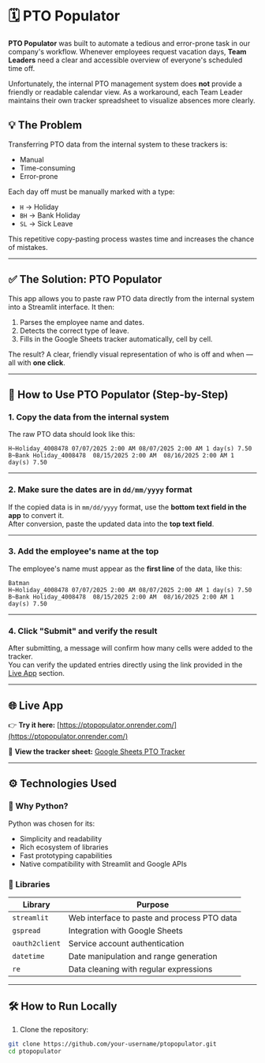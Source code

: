# 🗓️ PTO Populator

**PTO Populator** was built to automate a tedious and error-prone task in our company's workflow. Whenever employees request vacation days, **Team Leaders** need a clear and accessible overview of everyone's scheduled time off.

Unfortunately, the internal PTO management system does **not** provide a friendly or readable calendar view. As a workaround, each Team Leader maintains their own tracker spreadsheet to visualize absences more clearly.

## 💡 The Problem

Transferring PTO data from the internal system to these trackers is:
- Manual  
- Time-consuming  
- Error-prone  

Each day off must be manually marked with a type:
- `H` → Holiday  
- `BH` → Bank Holiday  
- `SL` → Sick Leave  

This repetitive copy-pasting process wastes time and increases the chance of mistakes.

---

## ✅ The Solution: PTO Populator

This app allows you to paste raw PTO data directly from the internal system into a Streamlit interface. It then:
1. Parses the employee name and dates.
2. Detects the correct type of leave.
3. Fills in the Google Sheets tracker automatically, cell by cell.

The result? A clear, friendly visual representation of who is off and when — all with **one click**.

---

## 🧪 How to Use PTO Populator (Step-by-Step)

### 1. Copy the data from the internal system

The raw PTO data should look like this:

```
H~Holiday_4008478 07/07/2025 2:00 AM 08/07/2025 2:00 AM 1 day(s) 7.50
B~Bank Holiday_4008478 	08/15/2025 2:00 AM 	08/16/2025 2:00 AM 1 day(s) 7.50
```

---

### 2. Make sure the dates are in `dd/mm/yyyy` format

If the copied data is in `mm/dd/yyyy` format, use the **bottom text field in the app** to convert it.  
After conversion, paste the updated data into the **top text field**.

---

### 3. Add the employee's name at the top

The employee's name must appear as the **first line** of the data, like this:

```
Batman
H~Holiday_4008478 07/07/2025 2:00 AM 08/07/2025 2:00 AM 1 day(s) 7.50
B~Bank Holiday_4008478 	08/15/2025 2:00 AM 	08/16/2025 2:00 AM 1 day(s) 7.50
```

---

### 4. Click "Submit" and verify the result

After submitting, a message will confirm how many cells were added to the tracker.  
You can verify the updated entries directly using the link provided in the [Live App](#-live-app) section.

---


## 🌐 Live App

👉 **Try it here:** [https://ptopopulator.onrender.com/](https://ptopopulator.onrender.com/)

📄 **View the tracker sheet:** [Google Sheets PTO Tracker](https://docs.google.com/spreadsheets/d/1-UzTANaw0_997fuIi2BBjw7vS5vMCJ17iSB1fZJXaFs/edit?gid=0#gid=0)

---

## ⚙️ Technologies Used

### 🐍 Why Python?

Python was chosen for its:
- Simplicity and readability  
- Rich ecosystem of libraries  
- Fast prototyping capabilities  
- Native compatibility with Streamlit and Google APIs  

### 🔧 Libraries

| Library            | Purpose                                             |
|--------------------|-----------------------------------------------------|
| `streamlit`        | Web interface to paste and process PTO data         |
| `gspread`          | Integration with Google Sheets                      |
| `oauth2client`     | Service account authentication                      |
| `datetime`         | Date manipulation and range generation              |
| `re`               | Data cleaning with regular expressions              |

---

## 🛠️ How to Run Locally

1. Clone the repository:
```bash
git clone https://github.com/your-username/ptopopulator.git
cd ptopopulator
